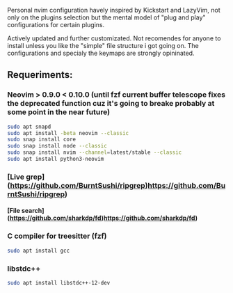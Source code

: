 Personal nvim configuration havely inspired by Kickstart and LazyVim, not only on the plugins selection but the mental model of "plug and play" configurations for certain plugins.

Actively updated and further customizated.
Not recomendes for anyone to install unless you like the "simple" file structure i got going on.
The configurations and specialy the keymaps are strongly opininated.

## Requeriments: 
### Neovim > 0.9.0 < 0.10.0 (until fzf current buffer telescope fixes the deprecated function cuz it's going to breake probably at some point in the near future)
```bash
sudo apt snapd
sudo apt install -beta neovim --classic
sudo snap install core
sudo snap install node --classic
sudo snap install nvim --channel=latest/stable --classic
sudo apt install python3-neovim
```
### [Live grep] (https://github.com/BurntSushi/ripgrep)https://github.com/BurntSushi/ripgrep)
#### [File search] (https://github.com/sharkdp/fd)https://github.com/sharkdp/fd)
### C compiler for treesitter (fzf)
```bash
sudo apt install gcc
```
### libstdc++
```bash
sudo apt install libstdc++-12-dev
```
